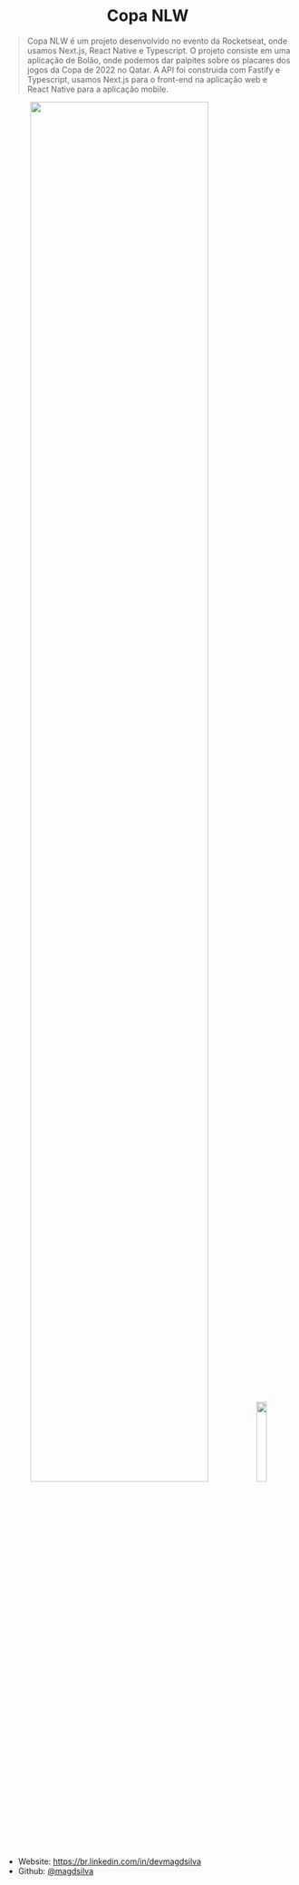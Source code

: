 
<h1  align="center">Copa NLW</h1>

<p>

</p>

  

> Copa NLW é um projeto desenvolvido no evento da Rocketseat, onde usamos Next.js, React Native e Typescript. O projeto consiste em uma aplicação de Bolão, onde podemos dar palpites sobre os placares dos jogos da Copa de 2022 no Qatar. A API foi construida com Fastify e Typescript, usamos Next.js para o front-end na aplicação web e React Native para a aplicação mobile.
<p align="middle">
	<img src="https://user-images.githubusercontent.com/32278696/200095783-abebb511-8895-4e0e-a511-31a51d5db9ed.png" width='79%'/>
	<img src='https://user-images.githubusercontent.com/32278696/200096028-4f6cda9d-dab6-49e2-bc04-76b9b15ce9b7.png' width='19%'/>
</p>


* Website: https://br.linkedin.com/in/devmagdsilva
* Github: [@magdsilva](https://github.com/magdsilva)
